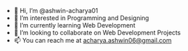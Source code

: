 - 👋 Hi, I’m @ashwin-acharya01
- 👀 I’m interested in Programming and Designing
- 🌱 I’m currently learning Web Development
- 💞️ I’m looking to collaborate on Web Development Projects
- 📫 You can reach me at acharya.ashwin06@gmail.com

<!---
ashwin-acharya01/ashwin-acharya01 is a ✨ special ✨ repository because its `README.md` (this file) appears on your GitHub profile.
You can click the Preview link to take a look at your changes.
--->
